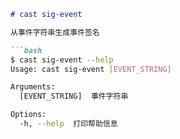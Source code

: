 ```markdown
# cast sig-event

从事件字符串生成事件签名

```bash
$ cast sig-event --help
Usage: cast sig-event [EVENT_STRING]

Arguments:
  [EVENT_STRING]  事件字符串

Options:
  -h, --help  打印帮助信息
```
```